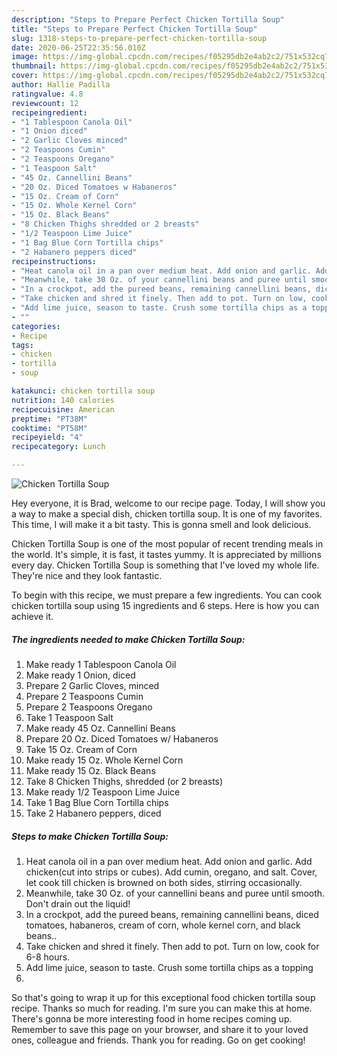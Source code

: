 ```yaml
---
description: "Steps to Prepare Perfect Chicken Tortilla Soup"
title: "Steps to Prepare Perfect Chicken Tortilla Soup"
slug: 1318-steps-to-prepare-perfect-chicken-tortilla-soup
date: 2020-06-25T22:35:56.010Z
image: https://img-global.cpcdn.com/recipes/f05295db2e4ab2c2/751x532cq70/chicken-tortilla-soup-recipe-main-photo.jpg
thumbnail: https://img-global.cpcdn.com/recipes/f05295db2e4ab2c2/751x532cq70/chicken-tortilla-soup-recipe-main-photo.jpg
cover: https://img-global.cpcdn.com/recipes/f05295db2e4ab2c2/751x532cq70/chicken-tortilla-soup-recipe-main-photo.jpg
author: Hallie Padilla
ratingvalue: 4.8
reviewcount: 12
recipeingredient:
- "1 Tablespoon Canola Oil"
- "1 Onion diced"
- "2 Garlic Cloves minced"
- "2 Teaspoons Cumin"
- "2 Teaspoons Oregano"
- "1 Teaspoon Salt"
- "45 Oz. Cannellini Beans"
- "20 Oz. Diced Tomatoes w Habaneros"
- "15 Oz. Cream of Corn"
- "15 Oz. Whole Kernel Corn"
- "15 Oz. Black Beans"
- "8 Chicken Thighs shredded or 2 breasts"
- "1/2 Teaspoon Lime Juice"
- "1 Bag Blue Corn Tortilla chips"
- "2 Habanero peppers diced"
recipeinstructions:
- "Heat canola oil in a pan over medium heat. Add onion and garlic. Add chicken(cut into strips or cubes). Add cumin, oregano, and salt. Cover, let cook till chicken is browned on both sides, stirring occasionally."
- "Meanwhile, take 30 Oz. of your cannellini beans and puree until smooth. Don&#39;t drain out the liquid!"
- "In a crockpot, add the pureed beans, remaining cannellini beans, diced tomatoes, habaneros, cream of corn, whole kernel corn, and black beans.."
- "Take chicken and shred it finely. Then add to pot. Turn on low, cook for 6-8 hours."
- "Add lime juice, season to taste. Crush some tortilla chips as a topping"
- ""
categories:
- Recipe
tags:
- chicken
- tortilla
- soup

katakunci: chicken tortilla soup 
nutrition: 140 calories
recipecuisine: American
preptime: "PT38M"
cooktime: "PT58M"
recipeyield: "4"
recipecategory: Lunch

---
```



![Chicken Tortilla Soup](https://img-global.cpcdn.com/recipes/f05295db2e4ab2c2/751x532cq70/chicken-tortilla-soup-recipe-main-photo.jpg)

Hey everyone, it is Brad, welcome to our recipe page. Today, I will show you a way to make a special dish, chicken tortilla soup. It is one of my favorites. This time, I will make it a bit tasty. This is gonna smell and look delicious.

Chicken Tortilla Soup is one of the most popular of recent trending meals in the world. It's simple, it is fast, it tastes yummy. It is appreciated by millions every day. Chicken Tortilla Soup is something that I've loved my whole life. They're nice and they look fantastic.




To begin with this recipe, we must prepare a few ingredients. You can cook chicken tortilla soup using 15 ingredients and 6 steps. Here is how you can achieve it.

<!--inarticleads1-->

##### The ingredients needed to make Chicken Tortilla Soup:

1. Make ready 1 Tablespoon Canola Oil
1. Make ready 1 Onion, diced
1. Prepare 2 Garlic Cloves, minced
1. Prepare 2 Teaspoons Cumin
1. Prepare 2 Teaspoons Oregano
1. Take 1 Teaspoon Salt
1. Make ready 45 Oz. Cannellini Beans
1. Prepare 20 Oz. Diced Tomatoes w/ Habaneros
1. Take 15 Oz. Cream of Corn
1. Make ready 15 Oz. Whole Kernel Corn
1. Make ready 15 Oz. Black Beans
1. Take 8 Chicken Thighs, shredded (or 2 breasts)
1. Make ready 1/2 Teaspoon Lime Juice
1. Take 1 Bag Blue Corn Tortilla chips
1. Take 2 Habanero peppers, diced




<!--inarticleads2-->

##### Steps to make Chicken Tortilla Soup:

1. Heat canola oil in a pan over medium heat. Add onion and garlic. Add chicken(cut into strips or cubes). Add cumin, oregano, and salt. Cover, let cook till chicken is browned on both sides, stirring occasionally.
1. Meanwhile, take 30 Oz. of your cannellini beans and puree until smooth. Don&#39;t drain out the liquid!
1. In a crockpot, add the pureed beans, remaining cannellini beans, diced tomatoes, habaneros, cream of corn, whole kernel corn, and black beans..
1. Take chicken and shred it finely. Then add to pot. Turn on low, cook for 6-8 hours.
1. Add lime juice, season to taste. Crush some tortilla chips as a topping
1. 




So that's going to wrap it up for this exceptional food chicken tortilla soup recipe. Thanks so much for reading. I'm sure you can make this at home. There's gonna be more interesting food in home recipes coming up. Remember to save this page on your browser, and share it to your loved ones, colleague and friends. Thank you for reading. Go on get cooking!
